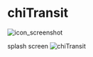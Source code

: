 # chiTransit
![icon_screenshot](https://github.com/cameronalberg/chiTransit/assets/28129732/07a6c04b-6a1b-4c2d-858e-befe441419eb)

splash screen
![chiTransit](https://github.com/cameronalberg/chiTransit/assets/28129732/9a17aa46-0d6f-4b61-9d90-094977290cb4)
